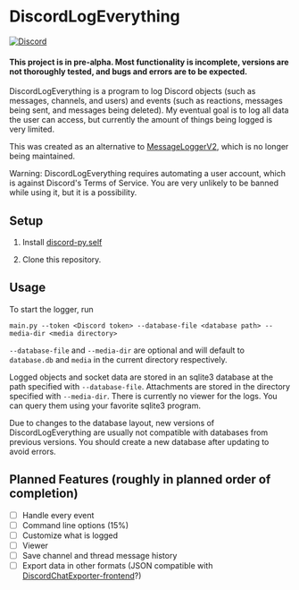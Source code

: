# DiscordLogEverything
[![Discord](https://img.shields.io/discord/1087868245618470955?color=5865f2&label=Discord&logo=Discord&logoColor=5865f2)](https://discord.gg/eJjgmt7C73)
#### This project is in pre-alpha. Most functionality is incomplete, versions are not thoroughly tested, and bugs and errors are to be expected.
DiscordLogEverything is a program to log Discord objects (such as messages, channels, and users) and events (such as reactions, messages being sent, and messages being deleted). My eventual goal is to log all data the user can access, but currently the amount of things being logged is very limited.

This was created as an alternative to [MessageLoggerV2](https://github.com/1Lighty/BetterDiscordPlugins/tree/master/Plugins/MessageLoggerV2), which is no longer being maintained.

Warning: DiscordLogEverything requires automating a user account, which is against Discord's Terms of Service. You are very unlikely to be banned while using it, but it is a possibility.

## Setup
1. Install [discord-py.self](https://pypi.org/project/discord.py-self)

2. Clone this repository.
## Usage
To start the logger, run
```
main.py --token <Discord token> --database-file <database path> --media-dir <media directory>
```
`--database-file` and `--media-dir` are optional and will default to `database.db` and `media` in the current directory respectively.

Logged objects and socket data are stored in an sqlite3 database at the path specified with `--database-file`. Attachments are stored in the directory specified with `--media-dir`. There is currently no viewer for the logs. You can query them using your favorite sqlite3 program.

Due to changes to the database layout, new versions of DiscordLogEverything are usually not compatible with databases from previous versions. You should create a new database after updating to avoid errors.
## Planned Features (roughly in planned order of completion)
- [ ] Handle every event
- [ ] Command line options (15%)
- [ ] Customize what is logged
- [ ] Viewer
- [ ] Save channel and thread message history
- [ ] Export data in other formats (JSON compatible with [DiscordChatExporter-frontend](https://github.com/slatinsky/DiscordChatExporter-frontend)?)